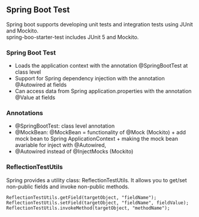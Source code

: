 ## Spring Boot Test
Spring boot supports developing unit tests and integration tests using JUnit and Mockito.<br>
spring-boo-starter-test includes JUnit 5 and Mockito.

### Spring Boot Test
- Loads the application context with the annotation @SpringBootTest at class level
- Support for Spring dependency injection with the annotation @Autowired at fields
- Can access data from Spring application.properties with the annotation @Value at fields

### Annotations
- @SpringBootTest: class level annotation
- @MockBean: @MockBean = functionality of @Mock (Mockito) + add mock bean to Spring ApplicationContext + making the mock bean avariable for inject with @Autowired,
- @Autowired instead of @InjectMocks (Mockito)
  
### ReflectionTestUtils
Spring provides a utility class: ReflectionTestUtils. It allows you to get/set non-public fields and invoke non-public methods.
```
ReflectionTestUtils.getField(targetObject, "fieldName");
ReflectionTestUtils.setField(targetObject, "fieldName", fieldValue);
ReflectionTestUtils.invokeMethod(targetObject, "methodName");
```
